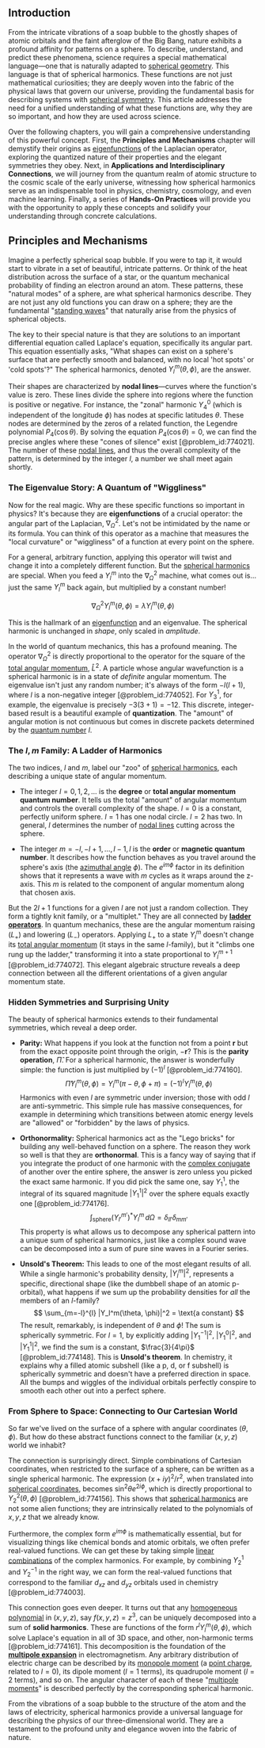 ## Introduction
From the intricate vibrations of a soap bubble to the ghostly shapes of atomic orbitals and the faint afterglow of the Big Bang, nature exhibits a profound affinity for patterns on a sphere. To describe, understand, and predict these phenomena, science requires a special mathematical language—one that is naturally adapted to [spherical geometry](@article_id:267723). This language is that of spherical harmonics. These functions are not just mathematical curiosities; they are deeply woven into the fabric of the physical laws that govern our universe, providing the fundamental basis for describing systems with [spherical symmetry](@article_id:272358). This article addresses the need for a unified understanding of what these functions are, why they are so important, and how they are used across science.

Over the following chapters, you will gain a comprehensive understanding of this powerful concept. First, the **Principles and Mechanisms** chapter will demystify their origins as [eigenfunctions](@article_id:154211) of the Laplacian operator, exploring the quantized nature of their properties and the elegant symmetries they obey. Next, in **Applications and Interdisciplinary Connections**, we will journey from the quantum realm of atomic structure to the cosmic scale of the early universe, witnessing how spherical harmonics serve as an indispensable tool in physics, chemistry, cosmology, and even machine learning. Finally, a series of **Hands-On Practices** will provide you with the opportunity to apply these concepts and solidify your understanding through concrete calculations.

## Principles and Mechanisms

Imagine a perfectly spherical soap bubble. If you were to tap it, it would start to vibrate in a set of beautiful, intricate patterns. Or think of the heat distribution across the surface of a star, or the quantum mechanical probability of finding an electron around an atom. These patterns, these "natural modes" of a sphere, are what spherical harmonics describe. They are not just any old functions you can draw on a sphere; they are the fundamental "[standing waves](@article_id:148154)" that naturally arise from the physics of spherical objects.

The key to their special nature is that they are solutions to an important differential equation called Laplace's equation, specifically its angular part. This equation essentially asks, "What shapes can exist on a sphere's surface that are perfectly smooth and balanced, with no local 'hot spots' or 'cold spots'?" The spherical harmonics, denoted $Y_l^m(\theta, \phi)$, are the answer.

Their shapes are characterized by **nodal lines**—curves where the function's value is zero. These lines divide the sphere into regions where the function is positive or negative. For instance, the "zonal" harmonic $Y_4^0$ (which is independent of the longitude $\phi$) has nodes at specific latitudes $\theta$. These nodes are determined by the zeros of a related function, the Legendre polynomial $P_4(\cos\theta)$. By solving the equation $P_4(\cos\theta)=0$, we can find the precise angles where these "cones of silence" exist [@problem_id:774021]. The number of these [nodal lines](@article_id:168903), and thus the overall complexity of the pattern, is determined by the integer $l$, a number we shall meet again shortly.

### The Eigenvalue Story: A Quantum of "Wiggliness"

Now for the real magic. Why are these specific functions so important in physics? It's because they are **eigenfunctions** of a crucial operator: the angular part of the Laplacian, $\nabla^2_\Omega$. Let's not be intimidated by the name or its formula. You can think of this operator as a machine that measures the "local curvature" or "wiggliness" of a function at every point on the sphere.

For a general, arbitrary function, applying this operator will twist and change it into a completely different function. But the [spherical harmonics](@article_id:155930) are special. When you feed a $Y_l^m$ into the $\nabla^2_\Omega$ machine, what comes out is... just the same $Y_l^m$ back again, but multiplied by a constant number!

$$ \nabla^2_\Omega Y_l^m(\theta, \phi) = \lambda Y_l^m(\theta, \phi) $$

This is the hallmark of an [eigenfunction](@article_id:148536) and an eigenvalue. The spherical harmonic is unchanged in *shape*, only scaled in *amplitude*.

In the world of quantum mechanics, this has a profound meaning. The operator $\nabla^2_\Omega$ is directly proportional to the operator for the square of the [total angular momentum](@article_id:155254), $\hat{L}^2$. A particle whose angular wavefunction is a spherical harmonic is in a state of *definite* angular momentum. The eigenvalue isn't just any random number; it's always of the form $-l(l+1)$, where $l$ is a non-negative integer [@problem_id:774052]. For $Y_3^1$, for example, the eigenvalue is precisely $-3(3+1)=-12$. This discrete, integer-based result is a beautiful example of **quantization**. The "amount" of angular motion is not continuous but comes in discrete packets determined by the [quantum number](@article_id:148035) $l$.

### The $l,m$ Family: A Ladder of Harmonics

The two indices, $l$ and $m$, label our "zoo" of [spherical harmonics](@article_id:155930), each describing a unique state of angular momentum.

*   The integer $l=0, 1, 2, \dots$ is the **degree** or **total angular momentum quantum number**. It tells us the total "amount" of angular momentum and controls the overall complexity of the shape. $l=0$ is a constant, perfectly uniform sphere. $l=1$ has one nodal circle. $l=2$ has two. In general, $l$ determines the number of [nodal lines](@article_id:168903) cutting across the sphere.

*   The integer $m = -l, -l+1, \dots, l-1, l$ is the **order** or **magnetic quantum number**. It describes how the function behaves as you travel around the sphere's axis (the [azimuthal angle](@article_id:163517) $\phi$). The $e^{im\phi}$ factor in its definition shows that it represents a wave with $m$ cycles as it wraps around the z-axis. This $m$ is related to the component of angular momentum along that chosen axis.

But the $2l+1$ functions for a given $l$ are not just a random collection. They form a tightly knit family, or a "multiplet." They are all connected by **[ladder operators](@article_id:155512)**. In quantum mechanics, these are the angular momentum raising ($L_+$) and lowering ($L_-$) operators. Applying $L_+$ to a state $Y_l^m$ doesn't change its [total angular momentum](@article_id:155254) (it stays in the same $l$-family), but it "climbs one rung up the ladder," transforming it into a state proportional to $Y_l^{m+1}$ [@problem_id:774072]. This elegant algebraic structure reveals a deep connection between all the different orientations of a given angular momentum state.

### Hidden Symmetries and Surprising Unity

The beauty of spherical harmonics extends to their fundamental symmetries, which reveal a deep order.

*   **Parity:** What happens if you look at the function not from a point $\mathbf{r}$ but from the exact opposite point through the origin, $-\mathbf{r}$? This is the **parity operation**, $\hat{\Pi}$. For a spherical harmonic, the answer is wonderfully simple: the function is just multiplied by $(-1)^l$ [@problem_id:774160].
    $$ \hat{\Pi} Y_l^m(\theta, \phi) = Y_l^m(\pi-\theta, \phi+\pi) = (-1)^l Y_l^m(\theta, \phi) $$
    Harmonics with even $l$ are symmetric under inversion; those with odd $l$ are anti-symmetric. This simple rule has massive consequences, for example in determining which transitions between atomic energy levels are "allowed" or "forbidden" by the laws of physics.

*   **Orthonormality:** Spherical harmonics act as the "Lego bricks" for building any well-behaved function on a sphere. The reason they work so well is that they are **orthonormal**. This is a fancy way of saying that if you integrate the product of one harmonic with the [complex conjugate](@article_id:174394) of another over the entire sphere, the answer is zero unless you picked the exact same harmonic. If you did pick the same one, say $Y_1^1$, the integral of its squared magnitude $|Y_1^1|^2$ over the sphere equals exactly one [@problem_id:774176].
    $$ \int_{\text{sphere}} (Y_{l'}^{m'})^* Y_l^m \,d\Omega = \delta_{ll'} \delta_{mm'} $$
    This property is what allows us to decompose any spherical pattern into a unique sum of spherical harmonics, just like a complex sound wave can be decomposed into a sum of pure sine waves in a Fourier series.

*   **Unsold's Theorem:** This leads to one of the most elegant results of all. While a single harmonic's probability density, $|Y_l^m|^2$, represents a specific, directional shape (like the dumbbell shape of an atomic p-orbital), what happens if we sum up the probability densities for *all* the members of an $l$-family?
    $$ \sum_{m=-l}^{l} |Y_l^m(\theta, \phi)|^2 = \text{a constant} $$
    The result, remarkably, is independent of $\theta$ and $\phi$! The sum is spherically symmetric. For $l=1$, by explicitly adding $|Y_1^{-1}|^2$, $|Y_1^{0}|^2$, and $|Y_1^{1}|^2$, we find the sum is a constant, $\frac{3}{4\pi}$ [@problem_id:774148]. This is **Unsold's theorem**. In chemistry, it explains why a filled atomic subshell (like a p, d, or f subshell) is spherically symmetric and doesn't have a preferred direction in space. All the bumps and wiggles of the individual orbitals perfectly conspire to smooth each other out into a perfect sphere.

### From Sphere to Space: Connecting to Our Cartesian World

So far we've lived on the surface of a sphere with angular coordinates $(\theta, \phi)$. But how do these abstract functions connect to the familiar $(x, y, z)$ world we inhabit?

The connection is surprisingly direct. Simple combinations of Cartesian coordinates, when restricted to the surface of a sphere, can be written as a single spherical harmonic. The expression $(x+iy)^2/r^2$, when translated into [spherical coordinates](@article_id:145560), becomes $\sin^2\theta e^{2i\phi}$, which is directly proportional to $Y_2^2(\theta, \phi)$ [@problem_id:774156]. This shows that [spherical harmonics](@article_id:155930) are not some alien functions; they are intrinsically related to the polynomials of $x, y, z$ that we already know.

Furthermore, the complex form $e^{im\phi}$ is mathematically essential, but for visualizing things like chemical bonds and atomic orbitals, we often prefer real-valued functions. We can get these by taking simple [linear combinations](@article_id:154249) of the complex harmonics. For example, by combining $Y_2^1$ and $Y_2^{-1}$ in the right way, we can form the real-valued functions that correspond to the familiar $d_{xz}$ and $d_{yz}$ orbitals used in chemistry [@problem_id:774003].

This connection goes even deeper. It turns out that any [homogeneous polynomial](@article_id:177662) in $(x, y, z)$, say $f(x,y,z)=z^3$, can be uniquely decomposed into a sum of **solid harmonics**. These are functions of the form $r^l Y_l^m(\theta, \phi)$, which solve Laplace's equation in all of 3D space, and other, non-harmonic terms [@problem_id:774161]. This decomposition is the foundation of the **[multipole expansion](@article_id:144356)** in electromagnetism. Any arbitrary distribution of electric charge can be described by its [monopole moment](@article_id:267274) (a [point charge](@article_id:273622), related to $l=0$), its dipole moment ($l=1$ terms), its quadrupole moment ($l=2$ terms), and so on. The angular character of each of these "[multipole moments](@article_id:190626)" is described perfectly by the corresponding spherical harmonic.

From the vibrations of a soap bubble to the structure of the atom and the laws of electricity, spherical harmonics provide a universal language for describing the physics of our three-dimensional world. They are a testament to the profound unity and elegance woven into the fabric of nature.